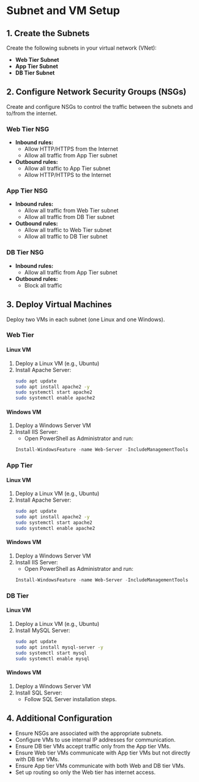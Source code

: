 # Subnet and VM Setup

## 1. Create the Subnets
Create the following subnets in your virtual network (VNet):

- **Web Tier Subnet**
- **App Tier Subnet**
- **DB Tier Subnet**

## 2. Configure Network Security Groups (NSGs)
Create and configure NSGs to control the traffic between the subnets and to/from the internet.

### Web Tier NSG
- **Inbound rules:**
  - Allow HTTP/HTTPS from the Internet
  - Allow all traffic from App Tier subnet
- **Outbound rules:**
  - Allow all traffic to App Tier subnet
  - Allow HTTP/HTTPS to the Internet

### App Tier NSG
- **Inbound rules:**
  - Allow all traffic from Web Tier subnet
  - Allow all traffic from DB Tier subnet
- **Outbound rules:**
  - Allow all traffic to Web Tier subnet
  - Allow all traffic to DB Tier subnet

### DB Tier NSG
- **Inbound rules:**
  - Allow all traffic from App Tier subnet
- **Outbound rules:**
  - Block all traffic

## 3. Deploy Virtual Machines
Deploy two VMs in each subnet (one Linux and one Windows).

### Web Tier
#### Linux VM
1. Deploy a Linux VM (e.g., Ubuntu)
2. Install Apache Server:
    ```bash
    sudo apt update
    sudo apt install apache2 -y
    sudo systemctl start apache2
    sudo systemctl enable apache2
    ```

#### Windows VM
1. Deploy a Windows Server VM
2. Install IIS Server:
    - Open PowerShell as Administrator and run:
    ```powershell
    Install-WindowsFeature -name Web-Server -IncludeManagementTools
    ```

### App Tier
#### Linux VM
1. Deploy a Linux VM (e.g., Ubuntu)
2. Install Apache Server:
    ```bash
    sudo apt update
    sudo apt install apache2 -y
    sudo systemctl start apache2
    sudo systemctl enable apache2
    ```

#### Windows VM
1. Deploy a Windows Server VM
2. Install IIS Server:
    - Open PowerShell as Administrator and run:
    ```powershell
    Install-WindowsFeature -name Web-Server -IncludeManagementTools
    ```

### DB Tier
#### Linux VM
1. Deploy a Linux VM (e.g., Ubuntu)
2. Install MySQL Server:
    ```bash
    sudo apt update
    sudo apt install mysql-server -y
    sudo systemctl start mysql
    sudo systemctl enable mysql
    ```

#### Windows VM
1. Deploy a Windows Server VM
2. Install SQL Server:
    - Follow SQL Server installation steps.

## 4. Additional Configuration
- Ensure NSGs are associated with the appropriate subnets.
- Configure VMs to use internal IP addresses for communication.
- Ensure DB tier VMs accept traffic only from the App tier VMs.
- Ensure Web tier VMs communicate with App tier VMs but not directly with DB tier VMs.
- Ensure App tier VMs communicate with both Web and DB tier VMs.
- Set up routing so only the Web tier has internet access.

